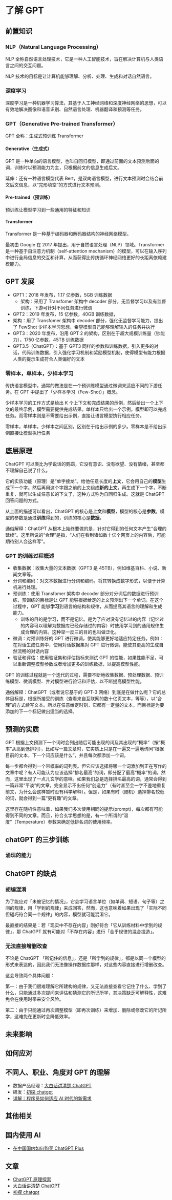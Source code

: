 # 了解 GPT

## 前置知识

### NLP（Natural Language Processing）

NLP 全称自然语言处理技术，它是一种人工智能技术，旨在解决计算机与人类语言之间的交互问题。

NLP 技术的目标是让计算机能够理解、分析、处理、生成和对话自然语言。

### 深度学习

深度学习是一种机器学习算法，其基于人工神经网络和深度神经网络的思想，可以有效地解决图像和语音识别、自然语言处理、机器翻译和预测等任务。

### GPT（Generative Pre-trained Transformer）

GPT 全称：生成式预训练 Transformer

#### Generative（生成式）

GPT 是一种单向的语言模型，也叫自回归模型，即通过前面的文本预测后面的词，训练时以预测能力为主，只根据前文的信息生成后文。

延伸：还有一种语言模型代表 Bert，是双向语言模型，进行文本预测时会结合前文后文信息，以“完形填空”的方式进行文本预测。

#### Pre-trained（预训练）

预训练让模型学习到一些通用的特征和知识

#### Transformer

Transformer 是一种基于编码器和解码器结构的神经网络模型。

最初由 Google 在 2017 年提出，用于自然语言处理（NLP）领域。Transformer 是一种基于自注意力机制（self-attention mechanism）的模型，可以在输入序列中进行全局信息的交互和计算，从而获得比传统循环神经网络更好的长距离依赖建模能力。

## GPT 发展

- GPT1：2018 年发布，1.17 亿参数，5GB 训练数据
  - 架构：采用了 Transfomer 架构中 decoder 部分，无监督学习以及有监督训练，下游可针对不同任务进行微调
- GPT2：2019 年发布，15 亿参数，40GB 训练数据，
- 架构：用了 Transfomer 架构中 decoder 部分，强化无监督学习能力，提出了 FewShot 少样本学习思想，希望模型自己能够理解输入的任务并执行
- GPT3：2020 年发布，沿用 GPT 2 的架构，区别在于超大规模训练量（钞能力），1750 亿参数，45TB 训练数据
- GPT3.5（ChatGPT）：基于 GPT3 同样的参数和训练数据，引入更多的对话，代码训练数据，引入强化学习机制和奖励模型机制，使得模型有能力根据人类的提示生成符合人类偏好的文本

### 零样本，单样本，少样本学习

传统语言模型中，通常的做法是在一个预训练模型通过微调来适应不同的下游任务。在 GPT 中提出了「少样本学习（Few-Shot）」概念。

少样本学习的工作方式是给出 K 个上下文和完成结果的示例，然后给出一个上下文的最终示例，模型需要提供完成结果。单样本只给出一个示例，模型即可以完成任务。而零样本则是不需要给出示例，直接让语言模型执行相应任务。

零样本，单样本，少样本之间区别，区别在于给出示例的多少。零样本是不给出示例直接让模型执行任务

## 底层原理

ChatGPT 可以类比为学说话的鹦鹉，它没有意识、没有欲望、没有情绪，甚至都不理解自己说了什么。

它的实质功能（原理）是“单字接龙”。给他任意长度的**上文**，它会用自己的**模型**生成下一个字。然后再用这个字跟之前的上文组成**新的上文**，再生成下一个字，不断重复，就可以生成任意长的下文了，这种方式称为自回归生成。这就是 ChatGPT 回答问题的方式。

从上面的描述可以看出，ChatGPT 的核心是**上文**和**模型**，模型的核心是**参数**。模型的参数是通过**训练**得到的，训练的核心是**数据**。

通俗解释：ChatGPT 从根本上始终要做的是，针对它得到的任何文本产生“合理的延续”。这里所说的“合理”是指，“人们在看到诸如数十亿个网页上的内容后，可能期待别人会这样写”。

### GPT 的训练过程概述

- 收集数据：收集大量的文本数据（GPT3 是 45TB），例如维基百科、小说、新闻文章等。
- 分词和编码：对文本数据进行分词和编码，将其转换成数字形式，以便于计算机进行处理。
- 预训练：使用 Transfomer 架构中 decoder 部分对分词后的数据进行预训练，预训练的目标是让 GPT 能够根据给定的上文预测出下一个单词。在这个过程中，GPT 能够**学习**到语言的结构和规律，从而提高其语言的理解和生成能力。
  - 训练的目的是学习，而不是记忆。是为了应对没有记忆过的内容（记忆过的内容可以理解为数据库已经存储过的内容）时使用学习到的通用规律生成合理的内容。这种举一反三的目的也叫做泛化。
- 微调：对预训练好的 GPT 进行微调，使其能够更好地适应特定任务。例如：在对话生成任务中，使用对话数据集对 GPT 进行微调，能使其更高的生成自然流畅的对话内容
- 验证和评估：使用验证集和评估指标来测试 GPT 的性能，如果性能不足，可以重新调整模型参数或者增加更多的训练数据，以提高模型性能。

GPT 的训练过程就是一个迭代的过程，需要不断地收集数据、预处理数据、预训练模型、微调模型、并对模型进行验证和评估，以不断提高模型性能。

通俗解释：ChatGPT（或者说它基于的 GPT-3 网络）到底是在做什么呢？它的总体目标是，根据所接受的训练（查看来自互联网的数十亿页文本，等等），以“合理”的方式续写文本。所以在任意给定时刻，它都有一定量的文本，而目标是为要添加的下一个标记做出适当的选择。

## 预测的实质

GPT 根据上文预测下一个词时会列出随后可能出现的词及其出现的“概率”（按“概率”从高到低排列），比如写一篇文章时，它实质上只是在一遍又一遍地询问“根据目前的文本，下一个词应该是什么”，并且每次都添加一个词。

每一步都会得到一个带概率的词列表。但它应该选择将哪一个词添加到正在写作的文章中呢？有人可能认为应该选择“排名最高”的词，即分配了最高“概率”的词。然而，这里出现了一点儿玄学的意味。如果我们总是选择排名最高的词，通常会得到一篇非常“平淡”的文章，完全显示不出任何“创造力”（有时甚至会一字不差地重复前文，为什么会这样暂时没有科学解释）。但是，如果有时（随机）选择排名较低的词，就会得到一篇“更有趣”的文章。

这里存在随机性意味着，如果我们多次使用相同的提示(prompt)，每次都有可能得到不同的文章。而且，符合玄学思想的是，有一个所谓的“温度”（Temperature）参数来确定低排名词的使用频率。

## chatGPT 的三步训练

### 涌现的能力

## ChatGPT 的缺点

### 胡编混淆

为了能应对「未被记忆的情况」，它会学习语言单位（如单词、短语、句子等）之间的规律，用「学到的规律」来成回答，然而，这也意味着如果出现了「实际不同但碰巧符合同一个规律」的内容，模型就可能混淆它。

最直接的结果是：若「现实中不存在内容」刚好符合「它从训练材料中学到的规律」，那 ChatGPT 就有可能对「不存在内容」进行「合乎规律的混合捏造」。

### 无法直接增删改查

不论是 ChatGPT 「所记住的信息」，还是「所学到的规律」，都是以同一个模型的形式来表达的，因此我们无法像操作数据库那样，对这些内容直接进行增删改查。

这会导致两个具体问题：

第一：由于我们很难理解它所建构的规律，又无法直接查看它记住了什么、学到了什么，只能通过多次提问来评估和猜测它的所记所学，其决策缺乏可解释性，这难免会在使用时带来安全风险。

第二：由于只能通过再次调整模型（即再次训练）来增加、删除或修改它的所记所学，这难免在更新时会降低效率。

## 未来影响

## 如何应对

## 不同人、职业、角度对 GPT 的理解

- 数据产品经理：[大白话讲清楚 ChatGPT](https://mp.weixin.qq.com/s/tri0OINMaOxYeqSk8iFesg)
- 研发：[初探 chatgpt](https://mp.weixin.qq.com/s/nUgoxyLpYOdUzCzyjrs7xw)
- [详解｜程序员如何适应 AI 时代的新需求](https://mp.weixin.qq.com/s/_qKk7KDsAGbR-jfvwlZULQ)

## 其他相关

## 国内使用 AI

- [在中国国内如何购买 ChatGPT Plus](https://www.digitalnomadlc.com/how-to-buy-chatgptplus/)

## 文章

- [ChatGPT 原理探索](https://juejin.cn/post/7218048201982787645)
- [大白话讲清楚 ChatGPT](https://mp.weixin.qq.com/s/tri0OINMaOxYeqSk8iFesg)
- [初探 chatgpt](https://mp.weixin.qq.com/s/nUgoxyLpYOdUzCzyjrs7xw)
